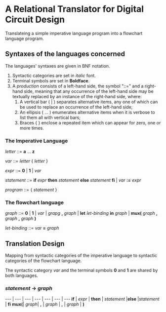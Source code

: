 # A Relational Translator for Digital Circuit Design

Translateing a simple imperative language program into a
flowchart language program.  

## Syntaxes of the languages concerned

The languages' syntaxes are given in BNF notation. 

1. Syntactic categories are set in _italic_ font.
1. Terminal symbols are set in **Boldface**.
1. A _production_ consists of a left-hand side, the symbol "::=" and a right-hand side, meaning that any occurrence of the left-hand side may be textually replaced by an instance of the right-hand side, where:
     1. A vertical bar ( | ) separates alternative items, any one of which can be used to replace an occurrence of the left-hand side;
     1. An ellipsis ( ... ) enumerates alternative items when it is  verbose to list them all with vertical bars;
     1. Braces { } enclose a repeated item which can appear for zero, one or more times.
     


### The Imperative Language


_letter_ ::= **a** ... **z**

_var_ ::= _letter_ { _letter_ }

_expr_ ::= **0** | **1** | _var_

_statement_ ::= **if** _expr_ **then** _statement_ **else** _statement_ **fi** | _var_ **:=** _expr_ 

_program_ ::= { _statement_ }


### The flowchart language


_graph_ ::= **0** | **1** | _var_ | _grapg_ **,** _graph_
| **let** _let-binding_  **in** _graph_ | **mux(** _graph_ **,** _graph_ **,**
 _graph_ **)**

_let-binding_ ::= _var_ **=** _graph_


## Translation Design

Mapping from syntactic categories of the imperative language to syntactic
categories of the flowchart language.

The syntactic category _var_ and the terminal symbols **0** and **1** are shared
by both languages.

### _statement_ -> _graph_

 ---   | ---    |   ---     |  ---        | ---     |  ---       | ---
**if** | _expr_ | **then** | _statement_ |**else** |_statement_ | **fi**
**mux(**| _graph_| **,**    |  _graph_     | **,**   | _graph_    | **)**
